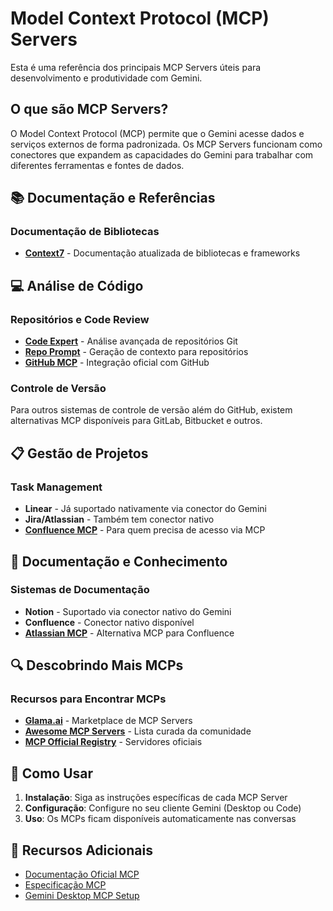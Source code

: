 # Model Context Protocol (MCP) Servers

Esta é uma referência dos principais MCP Servers úteis para desenvolvimento e produtividade com Gemini.

## O que são MCP Servers?

O Model Context Protocol (MCP) permite que o Gemini acesse dados e serviços externos de forma padronizada. Os MCP Servers funcionam como conectores que expandem as capacidades do Gemini para trabalhar com diferentes ferramentas e fontes de dados.

## 📚 Documentação e Referências

### Documentação de Bibliotecas
- **[Context7](https://context7.com/)** - Documentação atualizada de bibliotecas e frameworks

## 💻 Análise de Código

### Repositórios e Code Review
- **[Code Expert](https://github.com/lfnovo/code-expert-mcp)** - Análise avançada de repositórios Git
- **[Repo Prompt](https://repoprompt.com/)** - Geração de contexto para repositórios
- **[GitHub MCP](https://github.com/github/github-mcp-server)** - Integração oficial com GitHub

### Controle de Versão
Para outros sistemas de controle de versão além do GitHub, existem alternativas MCP disponíveis para GitLab, Bitbucket e outros.

## 📋 Gestão de Projetos

### Task Management
- **Linear** - Já suportado nativamente via conector do Gemini
- **Jira/Atlassian** - Também tem conector nativo
- **[Confluence MCP](https://github.com/sooperset/mcp-atlassian)** - Para quem precisa de acesso via MCP

## 📝 Documentação e Conhecimento

### Sistemas de Documentação
- **Notion** - Suportado via conector nativo do Gemini
- **Confluence** - Conector nativo disponível
- **[Atlassian MCP](https://github.com/sooperset/mcp-atlassian)** - Alternativa MCP para Confluence

## 🔍 Descobrindo Mais MCPs

### Recursos para Encontrar MCPs
- **[Glama.ai](https://glama.ai/)** - Marketplace de MCP Servers
- **[Awesome MCP Servers](https://github.com/punkpeye/awesome-mcp-servers)** - Lista curada da comunidade
- **[MCP Official Registry](https://github.com/modelcontextprotocol/servers)** - Servidores oficiais

## 🚀 Como Usar

1. **Instalação**: Siga as instruções específicas de cada MCP Server
2. **Configuração**: Configure no seu cliente Gemini (Desktop ou Code)
3. **Uso**: Os MCPs ficam disponíveis automaticamente nas conversas

## 📖 Recursos Adicionais

- [Documentação Oficial MCP](https://modelcontextprotocol.io/)
- [Especificação MCP](https://spec.modelcontextprotocol.io/)
- [Gemini Desktop MCP Setup](https://docs.anthropic.com/en/docs/build-with-claude/mcp)

